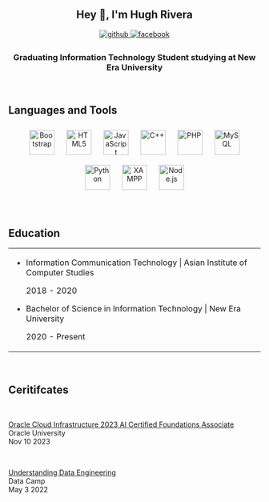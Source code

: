 ## <div align="center">Hey 👋, I'm Hugh Rivera</div>  
  

<div align="center">
<a href="https://github.com/HughRivera" target="_blank">
<img src=https://img.shields.io/badge/github-%2324292e.svg?&style=for-the-badge&logo=github&logoColor=white alt=github style="margin-bottom: 5px;" />
</a>
<a href="https://www.facebook.com/Hugh Rivera" target="_blank">
<img src=https://img.shields.io/badge/facebook-%232E87FB.svg?&style=for-the-badge&logo=facebook&logoColor=white alt=facebook style="margin-bottom: 5px;" />
</a>  
</div>  
  

##### <h3 align="center">Graduating Information Technology Student studying at New Era University</h3>  
  
<br>

## Languages and Tools  
<div align="center">  
<a href="https://getbootstrap.com/docs/3.4/javascript/" target="_blank"><img style="margin: 10px" src="https://profilinator.rishav.dev/skills-assets/bootstrap-plain.svg" alt="Bootstrap" height="50" /></a>  
<a href="https://en.wikipedia.org/wiki/HTML5" target="_blank"><img style="margin: 10px" src="https://profilinator.rishav.dev/skills-assets/html5-original-wordmark.svg" alt="HTML5" height="50" /></a>  
<a href="https://www.javascript.com/" target="_blank"><img style="margin: 10px" src="https://profilinator.rishav.dev/skills-assets/javascript-original.svg" alt="JavaScript" height="50" /></a>  
<a href="https://www.cplusplus.com/" target="_blank"><img style="margin: 10px" src="https://profilinator.rishav.dev/skills-assets/cplusplus-original.svg" alt="C++" height="50" /></a>  
<a href="https://www.php.net/" target="_blank"><img style="margin: 10px" src="https://profilinator.rishav.dev/skills-assets/php-original.svg" alt="PHP" height="50" /></a>  
<a href="https://www.mysql.com/" target="_blank"><img style="margin: 10px" src="https://profilinator.rishav.dev/skills-assets/mysql-original-wordmark.svg" alt="MySQL" height="50" /></a>  
<a href="https://www.python.org/" target="_blank"><img style="margin: 10px" src="https://profilinator.rishav.dev/skills-assets/python-original.svg" alt="Python" height="50" /></a>  
<a href="https://www.apachefriends.org/" target="_blank"><img style="margin: 10px" src="https://profilinator.rishav.dev/skills-assets/xampp.png" alt="XAMPP" height="50" /></a>  
<a href="https://nodejs.org/" target="_blank"><img style="margin: 10px" src="https://profilinator.rishav.dev/skills-assets/nodejs-original-wordmark.svg" alt="Node.js" height="50" /></a>  
</div>  

<br/>  

<br/>  


## Education 
<table align="center"><tr><td valign="top" width="50%">

- Information Communication Technology                     | Asian Institute of Computer Studies

   2018 - 2020  
  

- Bachelor of Science in Information Technology | New Era University

   2020 - Present  


</td></tr></table>  

<br/>  

## Ceritifcates 
<br>
<p>
  <a href="https://catalog-education.oracle.com/pls/certview/sharebadge?id=596182ABF9775B0CE938E942B54693141DC11783AEBB82E8389783A014EF11AB">Oracle Cloud Infrastructure 2023 AI Certified Foundations Associate</a>
  <br>
  Oracle University
  <br>
  Nov 10 2023
</p>
<br/> 
<p>
  <a href="https://www.datacamp.com/completed/statement-of-accomplishment/course/d329c650dd9fbb7d63197032fd28d17757a8ab67">Understanding Data Engineering</a>
  <br>
  Data Camp 
  <br>
  May 3 2022 
</p>
<br/> 

  
